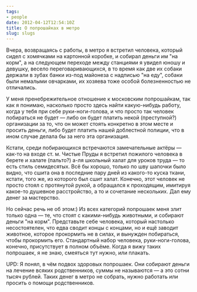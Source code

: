 ```yaml
---
tags:
- people
date: 2012-04-12T12:54:10Z
title: О попрошайках в метро
slug: slugs
---
```


Вчера, возвращаясь с работы, в метро я вcтретил человека, который сидел с хомячками на картонной коробке, и собирал деньги им "на корм", а на следующем переходе между станциями я увидел юношу и девушку, весело переговаривающихся, в то время как две их собаки держали в зубах банки из-под майонеза с надписью "на еду", собаки были немалыми овчарками, их хозяева тоже особой болезненностью не отличались.

<!--more-->

У меня пренебрежительное отношение к московским попрошайкам, так как я понимаю, насколько просто здесь найти какую-нибудь работу, когда у тебя при себе руки-ноги-голова, и что просто так человек побираться не будет — либо он будет платить некой (преступной?) организации за то, что он может стоять конкретно в этом месте и просить деньги, либо будет платить нашей доблестной полиции, что в ином случае делала бы за него эта организация.

Кстати, среди побирающихся встречаются замечательные актёры — как-то на входе ст. м. Чистые Пруды я встретил пожилого человека в берете и халате (пальто?) а-ля школьный халат для уроков труда — то есть стиль семидесятых. Всё бы хорошо, только по шву шапочки было видно, что сшита она в последние пару дней из какого-то куска ткани, кстати, того же, из которого был сшит халат. Конечно, этот человек не просто стоял с протянутой рукой, а обращался к проходящим, имитируя какое-то душевное расстройство, а то и сочетание нескольких. Дал ему денег за мастерство.

Но сейчас речь не об этом:) Из всех категорий попрошаек меня злит только одна — те, что стоят с какими-нибудь животными, и собирают деньги "на корм". Представьте себе человека, который настолько несостоятелен, что едва сводит концы с концами, но и ещё заводит животное, которое прокормить не в силах, и вынужден побираться, чтобы прокормить его. Стандартный набор человека, руки-ноги-голова, конечно, присутствует в полном объёме. Когда я вижу таких попрошаек, я не знаю, смеяться тут нужно, или плакать.

UPD: Я понял, в чём подвох здоровых попрошаек. Они собирают деньги на лечение всяких родственников, суммы не называются — а это сотни тысяч рублей. Таких денег в метро не собрать, нужно работать или просить о помощи родственников.
